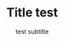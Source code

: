 ---
layout: homepage
title: Title test
description: Brief site description here
image: /images/isomer-logo.svg
permalink: /
notification: ""
sections:
  - hero:
      background: /images/Thinking-of-getting-a-cat.png
      title: hello testing
      subtitle: test
      dropdown:
        title: Hero Dropdown Title
        options:
          - title: abc
            url: ""
          - title: def
            url: ""
  - infobar:
      button: Button text
      url: /faq/
      subtitle: fdaf
      title: fdafadf
  - infopic:
      title: Infopic Title
      subtitle: Infopic Subtitle
      description: Infopic description
      button: Button Text
      url: /faq/
      imageUrl: /images/favicon-isomer.ico
      imageAlt: Image alt text
      image: /images/favicon-isomer.ico
      alt: test alt
  - resources:
      subtitle: Learn more
      button: View More
subtitle: test subtitle
---